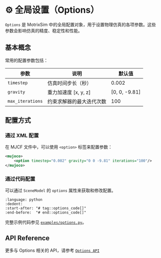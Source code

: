 # ⚙️ 全局设置（Options）

`Options` 是 MotrixSim 中的全局配置对象，用于设置物理仿真的各项参数。这些参数会影响仿真的精度、稳定性和性能。

## 基本概念

常用的配置参数包括：

| 参数             | 说明                     | 默认值        |
| ---------------- | ------------------------ | ------------- |
| `timestep`       | 仿真时间步长（秒）       | 0.002         |
| `gravity`        | 重力加速度 [x, y, z]     | [0, 0, -9.81] |
| `max_iterations` | 约束求解器的最大迭代次数 | 100           |

## 配置方式

### 通过 XML 配置

在 MJCF 文件中，可以使用 `<option>` 标签来配置参数：

```xml
<mujoco>
    <option timestep="0.002" gravity="0 0 -9.81" iterations="100"/>
</mujoco>
```

### 通过代码配置

可以通过 `SceneModel` 的 `options` 属性来获取和修改配置。

```{literalinclude} ../../../../../examples/options.py
:language: python
:dedent:
:start-after: "# tag::options_code[]"
:end-before:  "# end::options_code[]"
```

完整示例代码参见 [`examples/options.py`](../../../../../examples/options.py)。

## API Reference

更多与 Options 相关的 API，请参考 [`Options API`]

[`Options API`]: motrixsim.Options
